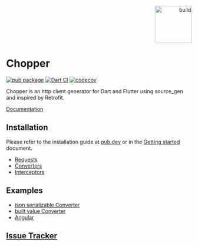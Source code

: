 <p align="right">
<a href="https://flutter.dev/docs/development/packages-and-plugins/favorites"><img src="https://flutter.dev/assets/development/packages-and-plugins/FlutterFavoriteLogo-101d188ce8e3865ff354cbc0c6221726e4ebf1b840e123fd478d1a3b9621e08d.png" width="100" alt="build"></a>
</p>

# Chopper

[![pub package](https://img.shields.io/pub/v/chopper.svg)](https://pub.dartlang.org/packages/chopper)
[![Dart CI](https://github.com/lejard-h/chopper/workflows/Dart%20CI/badge.svg)](https://github.com/lejard-h/chopper/actions?query=workflow%3A%22Dart+CI%22)
[![codecov](https://codecov.io/gh/lejard-h/chopper/branch/master/graph/badge.svg)](https://codecov.io/gh/lejard-h/chopper)

Chopper is an http client generator for Dart and Flutter using source_gen and inspired by Retrofit.

[Documentation](https://hadrien-lejard.gitbook.io/chopper)

## Installation

Please refer to the installation guide at [pub.dev](https://pub.dev/packages/chopper/install) or in the [Getting started](getting-started.md) document.

- [Requests](requests.md)
- [Converters](converters/converters.md)
- [Interceptors](interceptors.md)

## Examples

- [json serializable Converter](https://github.com/lejard-h/chopper/blob/master/example/bin/main_json_serializable.dart)
- [built value Converter](https://github.com/lejard-h/chopper/blob/master/example/bin/main_built_value.dart)
- [Angular](https://github.com/lejard-h/chopper/blob/master/example/web/main.dart)

## [Issue Tracker](https://github.com/lejard-h/chopper/issues)
